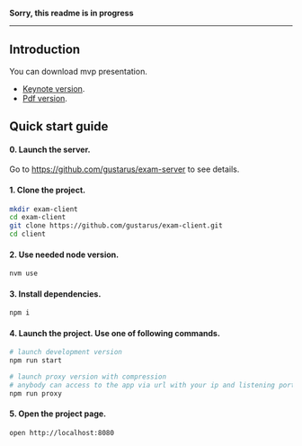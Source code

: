**Sorry, this readme is in progress**

----


## Introduction
You can download mvp presentation.
* [Keynote version](/presentation.key).
* [Pdf version](/presentation.pdf).


## Quick start guide

#### 0. Launch the server.
Go to https://github.com/gustarus/exam-server to see details.

#### 1. Clone the project.
```bash
mkdir exam-client
cd exam-client
git clone https://github.com/gustarus/exam-client.git
cd client
```

#### 2. Use needed node version.
```bash
nvm use
```

#### 3. Install dependencies.
```bash
npm i
```

#### 4. Launch the project. Use **one** of following commands.
```bash
# launch development version
npm run start

# launch proxy version with compression
# anybody can access to the app via url with your ip and listening port
npm run proxy
```

#### 5. Open the project page.
```
open http://localhost:8080
```
